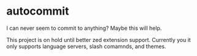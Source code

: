 # autocommit
I can never seem to commit to anything? Maybe this will help.

This project is on hold until better zed extension support. Currently you it only supports language servers, slash comamnds, and themes.
